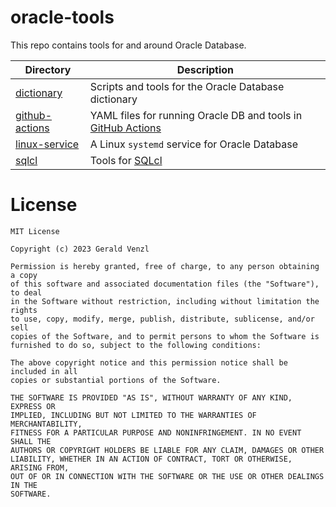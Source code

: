 # oracle-tools

This repo contains tools for and around Oracle Database.

| Directory                          | Description   |
|------------------------------------|---------------|
| [dictionary](./dictionary)         | Scripts and tools for the Oracle Database dictionary |
| [github-actions](./github-actions) | YAML files for running Oracle DB and tools in [GitHub Actions](https://docs.github.com/en/actions)
| [linux-service](./linux-service)   | A Linux `systemd` service for Oracle Database
| [sqlcl](./sqlcl)                   | Tools for [SQLcl](https://www.oracle.com/database/sqldeveloper/technologies/sqlcl/) |

# License

```
MIT License

Copyright (c) 2023 Gerald Venzl

Permission is hereby granted, free of charge, to any person obtaining a copy
of this software and associated documentation files (the "Software"), to deal
in the Software without restriction, including without limitation the rights
to use, copy, modify, merge, publish, distribute, sublicense, and/or sell
copies of the Software, and to permit persons to whom the Software is
furnished to do so, subject to the following conditions:

The above copyright notice and this permission notice shall be included in all
copies or substantial portions of the Software.

THE SOFTWARE IS PROVIDED "AS IS", WITHOUT WARRANTY OF ANY KIND, EXPRESS OR
IMPLIED, INCLUDING BUT NOT LIMITED TO THE WARRANTIES OF MERCHANTABILITY,
FITNESS FOR A PARTICULAR PURPOSE AND NONINFRINGEMENT. IN NO EVENT SHALL THE
AUTHORS OR COPYRIGHT HOLDERS BE LIABLE FOR ANY CLAIM, DAMAGES OR OTHER
LIABILITY, WHETHER IN AN ACTION OF CONTRACT, TORT OR OTHERWISE, ARISING FROM,
OUT OF OR IN CONNECTION WITH THE SOFTWARE OR THE USE OR OTHER DEALINGS IN THE
SOFTWARE.
```
